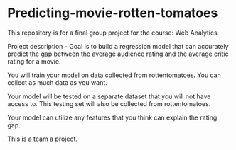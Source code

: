 # Predicting-movie-rotten-tomatoes

This repository is for a final group project for the course: Web Analytics


Project description -  Goal is to build a regression model that can accurately predict the gap between the average audience rating and the average critic rating for a movie.

You will train your model on data collected from rottentomatoes. You can collect as much data as you want.

Your model will be tested on a separate dataset that you will not have access to. This testing set will also be collected from rottentomatoes.

Your model can utilize any features that you think can explain the rating gap.

This is a team a project.
